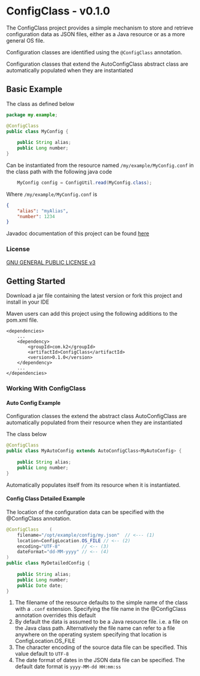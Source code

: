 # ConfigClass - v0.1.0

The ConfigClass project provides a simple mechanism to store and retrieve configuration data as JSON files, either as a Java resource or as a more general OS file.

Configuration classes are identified using the `@ConfigClass` annotation.

Configuration classes that extend the AutoConfigClass abstract class are automatically populated when they are instantiated

## Basic Example

The class as defined below

```java
package my.example;

@ConfigClass	
public class MyConfig {
	
	public String alias;
	public Long number;
}
``` 

Can be instantiated from the resource named `/my/example/MyConfig.conf` in the class path with the following java code

```java
	MyConfig config = ConfigUtil.read(MyConfig.class);
```

Where `/my/example/MyConfig.conf` is

```json
{
	"alias": "myAlias",
	"number": 1234
}
```

Javadoc documentation of this project can be found [here](https://simonemmott.github.io/ConfigClass/index.html)

### License

[GNU GENERAL PUBLIC LICENSE v3](http://fsf.org/)

## Getting Started

Download a jar file containing the latest version or fork this project and install in your IDE

Maven users can add this project using the following additions to the pom.xml file.
```maven
<dependencies>
    ...
    <dependency>
        <groupId>com.k2</groupId>
        <artifactId>ConfigClass</artifactId>
        <version>0.1.0</version>
    </dependency>
    ...
</dependencies>
```

### Working With ConfigClass

#### Auto Config Example

Configuration classes the extend the abstract class AutoConfigClass are automatically populated from their resource when they are instantiated

The class below 

```java
@ConfigClass	
public class MyAutoConfig extends AutoConfigClass<MyAutoConfig> {
	
	public String alias;
	public Long number;
}
```

Automatically populates itself from its resource when it is instantiated.

#### Config Class Detailed Example

The location of the configuration data can be specified with the @ConfigClass annotation.

```java
@ConfigClass	(
	filename="/opt/example/config/my.json"	// <--- (1)
	location=ConfigLocation.OS_FILE	// <-- (2)
	encoding="UTF-8"		// <-- (3)
	dateFormat="dd-MM-yyyy"	// <-- (4)
)
public class MyDetailedConfig {
	
	public String alias;
	public Long number;
	public Date date;
}
```

1. The filename of the resource defaults to the simple name of the class with a `.conf` extension. Specifying the file name in the @ConfigClass annotation overrides this default
1. By default the data is assumed to be a Java resource file. i.e. a file on the Java class path. Alternatively the file name can refer to a file anywhere on the operating system specifying that location is ConfigLocation.OS_FILE
1. The character encoding of the source data file can be specified. This value default to `UTF-8`
1. The date format of dates in the JSON data file can be specified. The default date format is `yyyy-MM-dd HH:mm:ss`












































